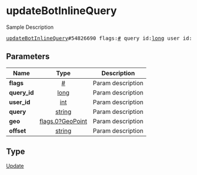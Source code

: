# updateBotInlineQuery

Sample Description

<pre>
<a href="../constructor/updateBotInlineQuery.md">updateBotInlineQuery</a>#54826690 flags:<a href="../type/#.md">#</a> query_id:<a href="../type/long.md">long</a> user_id:<a href="../type/int.md">int</a> query:<a href="../type/string.md">string</a> geo:<a href="../type/flags.0?GeoPoint.md">flags.0?GeoPoint</a> offset:<a href="../type/string.md">string</a> = <a href="../type/Update.md">Update</a>;
</pre>

## Parameters

| Name | Type | Description |
|------|:----:|-------------|
| **flags** | [#](../type/#.md) | Param description |
| **query_id** | [long](../type/long.md) | Param description |
| **user_id** | [int](../type/int.md) | Param description |
| **query** | [string](../type/string.md) | Param description |
| **geo** | [flags.0?GeoPoint](../type/flags.0?GeoPoint.md) | Param description |
| **offset** | [string](../type/string.md) | Param description |

## Type

[Update](../type/Update.md)
